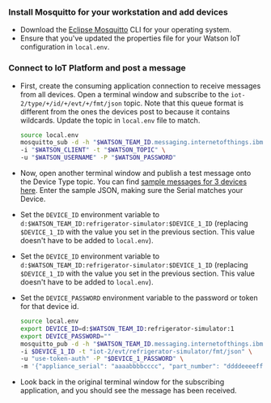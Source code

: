 ### Install Mosquitto for your workstation and add devices

- Download the [Eclipse Mosquitto](https://mosquitto.org/download/) CLI for your operating system.
- Ensure that you've updated the properties file for your Watson IoT configuration in `local.env`.

### Connect to IoT Platform and post a message

- First, create the consuming application connection to receive messages from all devices. Open a terminal window and subscribe to the `iot-2/type/+/id/+/evt/+/fmt/json` topic. Note that this queue format is different from the ones the devices post to because it contains wildcards. Update the topic in `local.env` file to match.

  ```bash
  source local.env
  mosquitto_sub -d -h "$WATSON_TEAM_ID.messaging.internetofthings.ibmcloud.com" -p 1883 \
  -i "$WATSON_CLIENT" -t "$WATSON_TOPIC" \
  -u "$WATSON_USERNAME" -P "$WATSON_PASSWORD"
  ```

- Now, open another terminal window and publish a test message onto the Device Type topic. You can find [sample messages for 3 devices here](sample-messages.txt). Enter the sample JSON, making sure the Serial matches your Device.
- Set the `DEVICE_ID` environment variable to `d:$WATSON_TEAM_ID:refrigerator-simulator:$DEVICE_1_ID` (replacing `$DEVICE_1_ID` with the value you set in the previous section. This value doesn't have to be added to `local.env`).

- Set the `DEVICE_ID` environment variable to `d:$WATSON_TEAM_ID:refrigerator-simulator:$DEVICE_1_ID` (replacing `$DEVICE_1_ID` with the value you set in the previous section. This value doesn't have to be added to `local.env`).
- Set the `DEVICE_PASSWORD` environment variable to the password or token for that device id.

  ```bash
  source local.env
  export DEVICE_ID=d:$WATSON_TEAM_ID:refrigerator-simulator:1
  export DEVICE_PASSWORD=""
  mosquitto_pub -d -h "$WATSON_TEAM_ID.messaging.internetofthings.ibmcloud.com" -p 1883 \
  -i $DEVICE_1_ID -t "iot-2/evt/refrigerator-simulator/fmt/json" \
  -u "use-token-auth" -P "$DEVICE_1_PASSWORD" \
  -m '{"appliance_serial": "aaaabbbbcccc", "part_number": "ddddeeeeffff", "reading": "15", "timestamp": 1466632598}'
  ```

- Look back in the original terminal window for the subscribing application, and you should see the message has been received.
